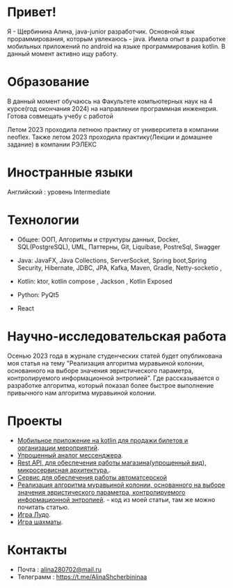 # Привет! 
Я - Щербинина Алина, java-junior разработчик. Основной язык прораммирования, которым увлекаюсь - java. Имела опыт в разработке мобильных приложений по android на языке программирования kotlin.
В данный момент активно ищу работу. 

# Образование
В данный момент обучаюсь на  Факультете компьютерных наук на 4 курсе(год окончания 2024) на направлении программная инженерия. Готова совмещать учебу с работой

Летом 2023 проходила летнюю практику от университета в компании neoflex.
Также летом 2023 проходила практику(Лекции и домашнее задание) в компании РЭЛЕКС

# Иностранные языки
Английский : уровень Intermediate

# Технологии
* Общее:
 ООП, Алгоритмы и структуры данных, Docker, SQL(PostgreSQL), UML, Паттерны, Git, Liquibase, PostreSql, Swagger

* Java:
 JavaFX, Java Collections, ServerSocket, Spring boot,Spring Security, Hibernate, JDBC, JPA, Kafka, Maven, Gradle, Netty-socketio , 

* Kotlin:
 ktor, kotlin compose , Jackson , Kotlin Exposed 

* Python:
 PyQt5

* React

# Научно-исследовательская работа
Осенью 2023 года в журнале студенческих статей будет опубликована моя статья на тему "Реализация алгоритма муравьиной колонии, основанного на выборе значения эвристического параметра, контролируемого информационной энтропией". Где рассказывается о разработке алгоритма, который показал более быстрое выполнение привычного нам алгоритма муравьиной колонии. 

# Проекты
* [Мобильное приложение на kotlin для продажи билетов  и организации мероприятий](https://github.com/alinashch/TicketEase_frontend).
* [Упрощенный аналог мессенджера](https://github.com/alinashch/messenger_relex).
* [Rest API, для обеспечения работы магазина(упрощенный вид), микросервисная архитектура.](https://github.com/alinashch/microservice_shop_final). 
* [Сервис для обеспечения работы автоматсерской](https://github.com/alinashch/avtoservice_hibernate_springMVC)
* [Реализация алгоритма муравьиной колонии, основанного на выборе значения эвристического параметра, контролируемого информационной энтропией](https://github.com/alinashch/MyProject). - код из моей статьи,  там же можно почитать статью.
* [Игра Лудо](https://github.com/alinashch/Game-Ludo-).
* [Игра шахматы](https://github.com/alinashch/SimpleGameChess).
# Контакты
* Почта : alina280702@mail.ru
* Телеграмм : https://t.me/AlinaShcherbininaa
